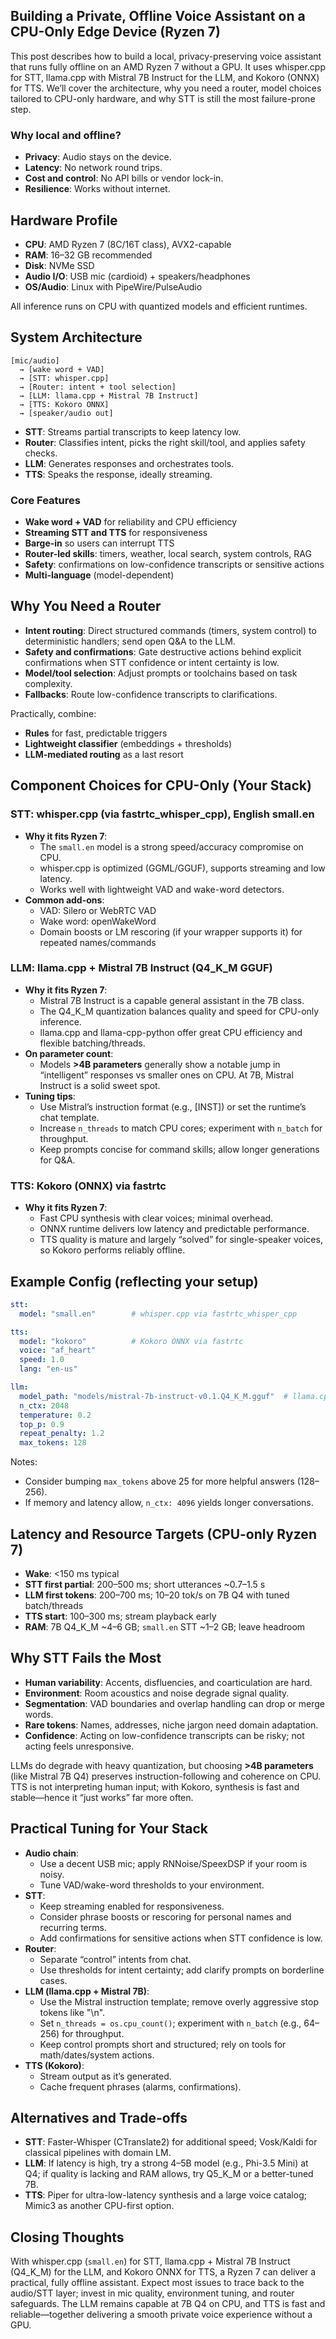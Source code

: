 ## Building a Private, Offline Voice Assistant on a CPU-Only Edge Device (Ryzen 7)

This post describes how to build a local, privacy-preserving voice assistant that runs fully offline on an AMD Ryzen 7 without a GPU. It uses whisper.cpp for STT, llama.cpp with Mistral 7B Instruct for the LLM, and Kokoro (ONNX) for TTS. We’ll cover the architecture, why you need a router, model choices tailored to CPU-only hardware, and why STT is still the most failure-prone step.

### Why local and offline?
- **Privacy**: Audio stays on the device.
- **Latency**: No network round trips.
- **Cost and control**: No API bills or vendor lock-in.
- **Resilience**: Works without internet.

## Hardware Profile

- **CPU**: AMD Ryzen 7 (8C/16T class), AVX2-capable
- **RAM**: 16–32 GB recommended
- **Disk**: NVMe SSD
- **Audio I/O**: USB mic (cardioid) + speakers/headphones
- **OS/Audio**: Linux with PipeWire/PulseAudio

All inference runs on CPU with quantized models and efficient runtimes.

## System Architecture

```
[mic/audio]
  → [wake word + VAD]
  → [STT: whisper.cpp]
  → [Router: intent + tool selection]
  → [LLM: llama.cpp + Mistral 7B Instruct]
  → [TTS: Kokoro ONNX]
  → [speaker/audio out]
```

- **STT**: Streams partial transcripts to keep latency low.
- **Router**: Classifies intent, picks the right skill/tool, and applies safety checks.
- **LLM**: Generates responses and orchestrates tools.
- **TTS**: Speaks the response, ideally streaming.

### Core Features

- **Wake word + VAD** for reliability and CPU efficiency
- **Streaming STT and TTS** for responsiveness
- **Barge-in** so users can interrupt TTS
- **Router-led skills**: timers, weather, local search, system controls, RAG
- **Safety**: confirmations on low-confidence transcripts or sensitive actions
- **Multi-language** (model-dependent)

## Why You Need a Router

- **Intent routing**: Direct structured commands (timers, system control) to deterministic handlers; send open Q&A to the LLM.
- **Safety and confirmations**: Gate destructive actions behind explicit confirmations when STT confidence or intent certainty is low.
- **Model/tool selection**: Adjust prompts or toolchains based on task complexity.
- **Fallbacks**: Route low-confidence transcripts to clarifications.

Practically, combine:
- **Rules** for fast, predictable triggers
- **Lightweight classifier** (embeddings + thresholds)
- **LLM-mediated routing** as a last resort

## Component Choices for CPU-Only (Your Stack)

### STT: whisper.cpp (via fastrtc_whisper_cpp), English small.en
- **Why it fits Ryzen 7**:
  - The `small.en` model is a strong speed/accuracy compromise on CPU.
  - whisper.cpp is optimized (GGML/GGUF), supports streaming and low latency.
  - Works well with lightweight VAD and wake-word detectors.
- **Common add-ons**:
  - VAD: Silero or WebRTC VAD
  - Wake word: openWakeWord
  - Domain boosts or LM rescoring (if your wrapper supports it) for repeated names/commands

### LLM: llama.cpp + Mistral 7B Instruct (Q4_K_M GGUF)
- **Why it fits Ryzen 7**:
  - Mistral 7B Instruct is a capable general assistant in the 7B class.
  - The Q4_K_M quantization balances quality and speed for CPU-only inference.
  - llama.cpp and llama-cpp-python offer great CPU efficiency and flexible batching/threads.
- **On parameter count**:
  - Models **>4B parameters** generally show a notable jump in “intelligent” responses vs smaller ones on CPU. At 7B, Mistral Instruct is a solid sweet spot.
- **Tuning tips**:
  - Use Mistral’s instruction format (e.g., [INST]) or set the runtime’s chat template.
  - Increase `n_threads` to match CPU cores; experiment with `n_batch` for throughput.
  - Keep prompts concise for command skills; allow longer generations for Q&A.

### TTS: Kokoro (ONNX) via fastrtc
- **Why it fits Ryzen 7**:
  - Fast CPU synthesis with clear voices; minimal overhead.
  - ONNX runtime delivers low latency and predictable performance.
  - TTS quality is mature and largely “solved” for single-speaker voices, so Kokoro performs reliably offline.

## Example Config (reflecting your setup)

```yaml
stt:
  model: "small.en"        # whisper.cpp via fastrtc_whisper_cpp

tts:
  model: "kokoro"          # Kokoro ONNX via fastrtc
  voice: "af_heart"
  speed: 1.0
  lang: "en-us"

llm:
  model_path: "models/mistral-7b-instruct-v0.1.Q4_K_M.gguf"  # llama.cpp
  n_ctx: 2048
  temperature: 0.2
  top_p: 0.9
  repeat_penalty: 1.2
  max_tokens: 128
```

Notes:
- Consider bumping `max_tokens` above 25 for more helpful answers (128–256).
- If memory and latency allow, `n_ctx: 4096` yields longer conversations.

## Latency and Resource Targets (CPU-only Ryzen 7)

- **Wake**: <150 ms typical
- **STT first partial**: 200–500 ms; short utterances ~0.7–1.5 s
- **LLM first tokens**: 200–700 ms; 10–20 tok/s on 7B Q4 with tuned batch/threads
- **TTS start**: 100–300 ms; stream playback early
- **RAM**: 7B Q4_K_M ~4–6 GB; `small.en` STT ~1–2 GB; leave headroom

## Why STT Fails the Most

- **Human variability**: Accents, disfluencies, and coarticulation are hard.
- **Environment**: Room acoustics and noise degrade signal quality.
- **Segmentation**: VAD boundaries and overlap handling can drop or merge words.
- **Rare tokens**: Names, addresses, niche jargon need domain adaptation.
- **Confidence**: Acting on low-confidence transcripts can be risky; not acting feels unresponsive.

LLMs do degrade with heavy quantization, but choosing **>4B parameters** (like Mistral 7B Q4) preserves instruction-following and coherence on CPU. TTS is not interpreting human input; with Kokoro, synthesis is fast and stable—hence it “just works” far more often.

## Practical Tuning for Your Stack

- **Audio chain**:
  - Use a decent USB mic; apply RNNoise/SpeexDSP if your room is noisy.
  - Tune VAD/wake-word thresholds to your environment.
- **STT**:
  - Keep streaming enabled for responsiveness.
  - Consider phrase boosts or rescoring for personal names and recurring terms.
  - Add confirmations for sensitive actions when STT confidence is low.
- **Router**:
  - Separate “control” intents from chat.
  - Use thresholds for intent certainty; add clarify prompts on borderline cases.
- **LLM (llama.cpp + Mistral 7B)**:
  - Use the Mistral instruction template; remove overly aggressive stop tokens like "\n".
  - Set `n_threads = os.cpu_count()`; experiment with `n_batch` (e.g., 64–256) for throughput.
  - Keep control prompts short and structured; rely on tools for math/dates/system actions.
- **TTS (Kokoro)**:
  - Stream output as it’s generated.
  - Cache frequent phrases (alarms, confirmations).

## Alternatives and Trade-offs

- **STT**: Faster-Whisper (CTranslate2) for additional speed; Vosk/Kaldi for classical pipelines with domain LM.
- **LLM**: If latency is high, try a strong 4–5B model (e.g., Phi-3.5 Mini) at Q4; if quality is lacking and RAM allows, try Q5_K_M or a better-tuned 7B.
- **TTS**: Piper for ultra-low-latency synthesis and a large voice catalog; Mimic3 as another CPU-first option.

## Closing Thoughts

With whisper.cpp (`small.en`) for STT, llama.cpp + Mistral 7B Instruct (Q4_K_M) for the LLM, and Kokoro ONNX for TTS, a Ryzen 7 can deliver a practical, fully offline assistant. Expect most issues to trace back to the audio/STT layer; invest in mic quality, environment tuning, and router safeguards. The LLM remains capable at 7B Q4 on CPU, and TTS is fast and reliable—together delivering a smooth private voice experience without a GPU.